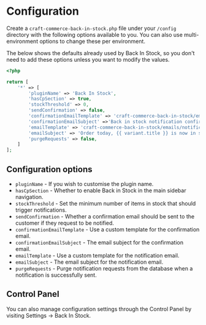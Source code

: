 # Configuration
Create a `craft-commerce-back-in-stock.php` file under your `/config` directory with the following options available to you. You can also use multi-environment options to change these per environment.

The below shows the defaults already used by Back In Stock, so you don't need to add these options unless you want to modify the values.

```php
<?php

return [
    '*' => [
        'pluginName' => 'Back In Stock',
        'hasCpSection' => true,
        'stockThreshold' => 0,
        'sendConfirmation' => false,
        'confirmationEmailTemplate' => 'craft-commerce-back-in-stock/emails/confirmation',
        'confirmationEmailSubject' =>'Back in stock notification confirmation for {{ variant.title }}',
        'emailTemplate' => 'craft-commerce-back-in-stock/emails/notification',
        'emailSubject' => 'Order today, {{ variant.title }} is now in stock',
        'purgeRequests' => false,
    ]
];
```

## Configuration options
- `pluginName` - If you wish to customise the plugin name.
- `hasCpSection` - Whether to enable Back in Stock in the main sidebar navigation.
- `stockThreshold` - Set the minimum number of items in stock that should trigger notifications.
- `sendConfirmation` - Whether a confirmation email should be sent to the customer if they request to be notified.
- `confirmationEmailTemplate` - Use a custom template for the confirmation email.
- `confirmationEmailSubject` - The email subject for the confirmation email.
- `emailTemplate` - Use a custom template for the notification email.
- `emailSubject` - The email subject for the notification email.
- `purgeRequests` - Purge notification requests from the database when a notification is successfully sent.

## Control Panel
You can also manage configuration settings through the Control Panel by visiting Settings → Back In Stock.
